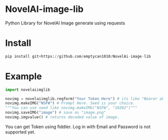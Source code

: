 # NovelAI-image-lib
Python Library for NovelAI Image generate using requests

# Install
```py
pip install git+https://github.com/emptycan1010/NovelAi-image-lib
```

# Example

```py
import novelaiimglib

novimg = novelaiimglib.reqform("Your Token Here") # its like "Bearer abcdefg..."
novimg.makeIMG("NSFW") # Prompt Here. Seed is your choice. 
"""You can use seed like novimg.makeIMG("NSFW", "10382")"""
novimg.saveIMG("image") # save as "image.png"
novimg.imgvalue() # returns decoded value of image. 
```

You can get Token using fiddler. Log in with Email and Password is not supported yet.
